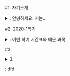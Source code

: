 #1. 자기소개
<details>
<summary>: 안녕하세요. 저는...</summary>
<div markdown="1">

# 자기소개  

안녕하세요. 저는 조은채입니다.
지금 선문대학교 글로벌소프트웨어 학과에 재학 중입니다.

처음에 이 학과를 선택했을 때 '진도를 따라갈 수 있을까?', '적성에 맞을까?'하는 고민을 했었습니다.
하지만 지금은 전공 공부가 꽤 재미있고, 부질없는 고민이었구나 싶습니다.

딱 하나, 고민(?)이 있다면 학교가 집이랑 멀다는 것입니다.

-----

저희 집에는 고양이가 두 마리 있습니다.   
처음 보는 사람은 둘이 똑같이 생겼다고 하지만, 자세히 보면 꽤 다른 점이 있다는 것을 알 수 있습니다.   
그래서 학교가 집이랑 멀다는 것이 고민인 이유는 바로 고양이 때문입니다.   

학기 중에는 고양이를 자주 볼 수가 없으니까요......   
~~사실 고양이 자랑하려고 고민이라고 한거에요ㅎㅎㅎ~~

![쿠로](~/git/Joeunchae9835.github.io/images/cat_1.png)

-----

최근 코로나 때문에 밖에 잘 못나가서 생긴 취미가 하나있는데요.   
바로 칼림바 연주입니다.  
칼림바는 가느다란 철판을 여러 개 달아놓은 타악기입니다.  
원래 악기에는 별 관심이 없었는데 유튜브 채널 [**'위키위키(WIKIWIKI)'**](https://www.youtube.com/user/WIKIWIKISHOP)를 보고 나서 '저건 사야해!'하는 생각이 들어서 사버렸죠.

지금 연주할 수 있는 곡은
  1. See you again
  2. Summer - 기쿠로지의 여름 OST
두 곡입니다.

칼림바 외에 원래 가지고 있던 취미로는 뜨개질, 페이터 커팅, 피포 페인팅(ex. 명화 그리기) 정도가 있습니다.

-----

|주소           |전화번호     |e-mail             |
|:-------------:|:-----------:|:-----------------:|
|경상남도 함안군|010-3940-XXXX|dmsco9835@naver.com|

</div>
</details>





#2. 2020-1학기
<details>
<summary>: 이번 학기 시간표와 배운 과목</summary>
<div markdown="1">

# 2020-1학기

> 이번 학기 시간표입니다.   
![시간표](/images/time_table.jpg)

-----

1. **교양**   
  - **인성채플**   
    - 애천,애인,애국의 건학이념을 중심으로 학생들에게 올바른 인생관, 역사관, 세계관 등을 교육하여 참된 인격자를 양성하는데 그 목적이 있다.   

  - **사제동행세미나**   
    - 애천,애인,애국의 건학이념을 중심으로 학생들에게 올바른 인생관, 역사관, 세계관 등을 교육하여 참된 인격자를 양성하는데 그 목적이 있다.   

  - **공동체와 세계시민**   
    - 공동체와 세계시민에 대한 개념을 정립하고 공감대를 형성한다.   
    - 공동체 단위로 글로벌 이슈에 대한 문제들을 스스로 찾아서 이해하고, 나눔과 배려, 협력정신으로 지속가능한 지구공동체의 글로벌 리더로서 기본적인 소양을 습득한다.   


2. **전공**   
  - **컴퓨터 데이터구조**   
    - 데이터 구조의 핵심이라 할 수 있는, 연결리스트, 스택과 큐, 트리(탐색 트리 포함), 해시 테이블, 정렬 및 그래프에 대한 이론적인 지식을 습득하고, 각 데이터 구조를 python을 기반으로 실제 구현해 봄으로써, 실무적인 역량 향상을 강의 목표로 한다.   

  - **데이터사이언스개론**   
    - 데이터를 기반으로 세상을 바라볼 수 있는 관점을 배양하고, 비 구조화된 문제의 구조화 및 문제 분할 능력을 갖추며, 다양한 분석 방법론과 분석 도구를 활용할 수 있는 능력 습득을 강의 목표로 한다.   

  - **프로그래밍응용1(PBL)**   
    - 객체지향의 기본개념을 토대로 Java프로그래밍 기법을 이해할 수 있다.   
    - 객체지향 소프트웨어개발과 관련된 제반문제들을 이해하고 해결할 수 있다.   

  - **소프트웨어 공학개론**   
    - 소프트웨어공학의 기본개념을 이해하고 설명할 수 있다.   
    - 소프트웨어 요구사항을 분석할 수 있다.   
    - 객체지향의 기본개념을 이해하고 설명할 수 있다.   

  **2.5 오픈소스 소프트웨어**   
    - 오픈소스 소프트웨어는 이제 거스를 수 없는 대세로 자리 잡았다. 오픈소스 소프트웨어 없이 맨바닥부터 코딩을 한다는 것은 상상할 수도 없고, 우리가 매일 사용하는 소프트웨어 중에서도 소스코드가 공개되어 있는 것들이 매우 많다. 오픈소스 소프트웨어는 이제 IT 산업의 중심으로 자리 잡았다. 본 강의에서는 이러한 시대적 환경 속에서 사용자로서 개발자로서 그리고 협업자로서 오픈소스 커뮤니티 활동에 참여하고 기여할 수 있는 소프트웨어 역량을 높이는 것을 목표로 한다.   

</div>
</details>





#3. 
<details>
<summary>3.
  <p>   : dfd</p>
</summary>
<div markdown="1">

</div>
</details>



